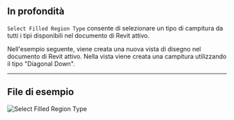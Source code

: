 ## In profondità
`Select Filled Region Type` consente di selezionare un tipo di campitura da tutti i tipi disponibili nel documento di Revit attivo.

Nell'esempio seguente, viene creata una nuova vista di disegno nel documento di Revit attivo. Nella vista viene creata una campitura utilizzando il tipo "Diagonal Down".

___
## File di esempio

![Select Filled Region Type](./DSRevitNodesUI.FilledRegionTypes_img.jpg)
